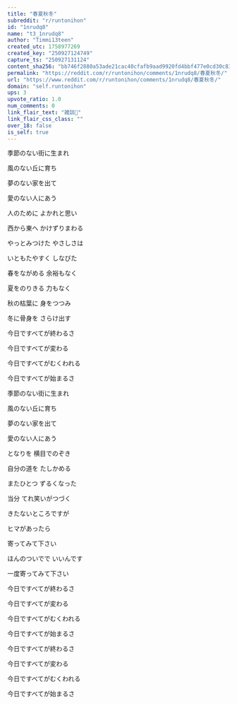 ```yaml
---
title: "春夏秋冬"
subreddit: "r/runtonihon"
id: "1nrudq8"
name: "t3_1nrudq8"
author: "Timmi13teen"
created_utc: 1758977269
created_key: "250927124749"
capture_ts: "250927131124"
content_sha256: "bb746f2880a53ade21cac40cfafb9aad9920fd4bbf477e0cd30c836e56a194b8"
permalink: "https://reddit.com/r/runtonihon/comments/1nrudq8/春夏秋冬/"
url: "https://www.reddit.com/r/runtonihon/comments/1nrudq8/春夏秋冬/"
domain: "self.runtonihon"
ups: 3
upvote_ratio: 1.0
num_comments: 0
link_flair_text: "雑談💬"
link_flair_css_class: ""
over_18: false
is_self: true
---
```


<div class="md">

季節のない街に生まれ

風のない丘に育ち

夢のない家を出て

愛のない人にあう

人のために よかれと思い

西から東へ かけずりまわる

やっとみつけた やさしさは

いともたやすく しなびた

春をながめる 余裕もなく

夏をのりきる 力もなく

秋の枯葉に 身をつつみ

冬に骨身を さらけ出す

今日ですべてが終わるさ

今日ですべてが変わる

今日ですべてがむくわれる

今日ですべてが始まるさ

季節のない街に生まれ

風のない丘に育ち

夢のない家を出て

愛のない人にあう

となりを 横目でのぞき

自分の道を たしかめる

またひとつ ずるくなった

当分 てれ笑いがつづく

きたないところですが

ヒマがあったら

寄ってみて下さい

ほんのついでで いいんです

一度寄ってみて下さい

今日ですべてが終わるさ

今日ですべてが変わる

今日ですべてがむくわれる

今日ですべてが始まるさ

今日ですべてが終わるさ

今日ですべてが変わる

今日ですべてがむくわれる

今日ですべてが始まるさ

</div>
